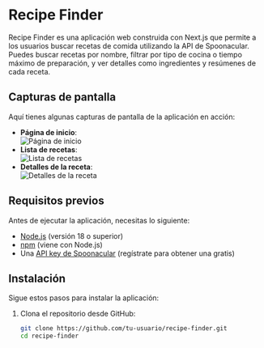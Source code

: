 # Recipe Finder

Recipe Finder es una aplicación web construida con Next.js que permite a los usuarios buscar recetas de comida utilizando la API de Spoonacular. Puedes buscar recetas por nombre, filtrar por tipo de cocina o tiempo máximo de preparación, y ver detalles como ingredientes y resúmenes de cada receta.

## Capturas de pantalla

Aquí tienes algunas capturas de pantalla de la aplicación en acción:

- **Página de inicio**:  
  ![Página de inicio](screenshots/home.png)
- **Lista de recetas**:  
  ![Lista de recetas](screenshots/recipes.png)
- **Detalles de la receta**:  
  ![Detalles de la receta](screenshots/recipe-details.png)

## Requisitos previos

Antes de ejecutar la aplicación, necesitas lo siguiente:

- [Node.js](https://nodejs.org/) (versión 18 o superior)
- [npm](https://www.npmjs.com/) (viene con Node.js)
- Una [API key de Spoonacular](https://spoonacular.com/food-api) (regístrate para obtener una gratis)

## Instalación

Sigue estos pasos para instalar la aplicación:

1. Clona el repositorio desde GitHub:

   ```bash
   git clone https://github.com/tu-usuario/recipe-finder.git
   cd recipe-finder
   ```

